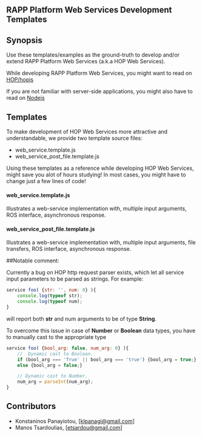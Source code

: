 RAPP Platform Web Services Development Templates
-------------------------------------

## Synopsis

Use these templates/examples as the ground-truth to develop and/or extend RAPP Platform Web Services (a.k.a HOP Web Services).

While developing RAPP Platform Web Services, you might want to read on [HOP/hopjs](https://github.com/manuel-serrano/hop)

If you are not familiar with server-side applications, you might also have to read on [Nodejs](https://nodejs.org/en/)


## Templates

To make development of HOP Web Services more attractive and understandable, we provide two template source files:

- web_service.template.js
- web_service_post_file.template.js

Using these templates as a reference while developing HOP Web Services, might save you alot of hours studying!
In most cases, you might have to change just a few lines of code!

#### web_service.template.js

Illustrates a web-service implementation with, multiple input arguments, ROS interface, asynchronous response.


#### web_service_post_file.template.js

Illustrates a web-service implementation with, multiple input arguments, file transfers, ROS interface, asynchronous response.


##Notable comment:

Currently a bug on HOP http request parser exists, which let all service input parameters to be parsed as strings.
For example:

```javascript
service foo( {str: '', num: 0} ){
	console.log(typeof str);
	console.log(typeof num);
}
```

will report both **str** and num arguments to be of type **String**.

To overcome this issue in case of **Number** or **Boolean** data types, you have to manually cast to the appropriate type

```javascript
service foo( {bool_arg: false, num_arg: 0} ){
  	//  Dynamic cast to Boolean.
	if (bool_arg === 'True' || bool_arg === 'true') {bool_arg = true;}
  	else {bool_arg = false;}

	// Dynamic cast to Number.
	num_arg = parseInt(num_arg);
}
```

## Contributors

- Konstaninos Panayiotou, [klpanagi@gmail.com]
- Manos Tsardoulias, [etsardou@gmail.com]
